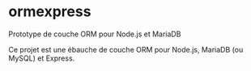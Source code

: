 # ormexpress
Prototype de couche ORM pour Node.js et MariaDB

Ce projet est une ébauche de couche ORM pour Node.js, MariaDB (ou MySQL) et Express.

